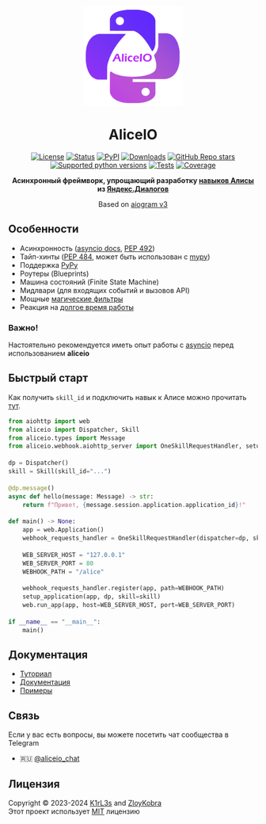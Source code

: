 <p align="center">
  <a href="https://github.com/K1rl3s/aliceio">
    <img width="200px" height="200px" alt="aliceio" src="https://raw.githubusercontent.com/K1rL3s/aliceio/master/docs/_static/logo-aliceio-trans-text.png">
  </a>
</p>
<h1 align="center">
  AliceIO
</h1>

<div align="center">

[![License](https://img.shields.io/pypi/l/aliceio.svg?style=flat)](https://github.com/K1rL3s/aliceio/blob/master/LICENSE)
[![Status](https://img.shields.io/pypi/status/aliceio.svg?style=flat)](https://pypi.org/project/aliceio/)
[![PyPI](https://img.shields.io/pypi/v/aliceio?label=pypi&style=flat)](https://pypi.org/project/aliceio/)
[![Downloads](https://img.shields.io/pypi/dm/aliceio.svg?style=flat)](https://pypi.org/project/aliceio/)
[![GitHub Repo stars](https://img.shields.io/github/stars/K1rL3s/aliceio?style=flat)](https://github.com/K1rL3s/aliceio/stargazers)
[![Supported python versions](https://img.shields.io/pypi/pyversions/aliceio.svg?style=flat)](https://pypi.org/project/aliceio/)
[![Tests](https://img.shields.io/github/actions/workflow/status/K1rL3s/aliceio/tests.yml?style=flat)](https://github.com/K1rL3s/aliceio/actions)
[![Coverage](https://codecov.io/gh/K1rL3s/aliceio/graph/badge.svg?style=flat)](https://codecov.io/gh/K1rL3s/aliceio)

</div>
<p align="center">
    <b>
        Асинхронный фреймворк, упрощающий разработку
        <a target="_blank" href="https://dialogs.yandex.ru/store">навыков Алисы</a>
        из
        <a target="_blank" href="https://dialogs.yandex.ru/development">Яндекс.Диалогов</a>
    </b>
</p>
<p align="center">
    Based on <a target="_blank" href="https://github.com/aiogram/aiogram/tree/dev-3.x">aiogram v3</a>
</p>

## Особенности
- Асинхронность ([asyncio docs](https://docs.python.org/3/library/asyncio.html), [PEP 492](http://www.python.org/dev/peps/pep-0492))
- Тайп-хинты ([PEP 484](http://www.python.org/dev/peps/pep-0484), может быть использован с [mypy](http://mypy-lang.org/))
- Поддержка [PyPy](https://www.pypy.org/)
- Роутеры (Blueprints)
- Машина состояний (Finite State Machine)
- Мидлвари (для входящих событий и вызовов API)
- Мощные [магические фильтры](https://github.com/aiogram/magic-filter)
- Реакция на [долгое время работы](https://yandex.ru/dev/dialogs/alice/doc/publish-settings.html#troubleshooting)


### Важно!
Настоятельно рекомендуется иметь опыт работы с [asyncio](https://docs.python.org/3/library/asyncio.html) перед использованием **aliceio**


## Быстрый старт

Как получить `skill_id` и подключить навык к Алисе можно прочитать <a target="_blank" href="https://aliceio.readthedocs.io/ru/latest/tutorial/start/">тут</a>.

```python
from aiohttp import web
from aliceio import Dispatcher, Skill
from aliceio.types import Message
from aliceio.webhook.aiohttp_server import OneSkillRequestHandler, setup_application

dp = Dispatcher()
skill = Skill(skill_id="...")

@dp.message()
async def hello(message: Message) -> str:
    return f"Привет, {message.session.application.application_id}!"

def main() -> None:
    app = web.Application()
    webhook_requests_handler = OneSkillRequestHandler(dispatcher=dp, skill=skill)

    WEB_SERVER_HOST = "127.0.0.1"
    WEB_SERVER_PORT = 80
    WEBHOOK_PATH = "/alice"

    webhook_requests_handler.register(app, path=WEBHOOK_PATH)
    setup_application(app, dp, skill=skill)
    web.run_app(app, host=WEB_SERVER_HOST, port=WEB_SERVER_PORT)

if __name__ == "__main__":
    main()
```

## Документация
- [Туториал](https://aliceio.readthedocs.io/ru/latest/tutorial/start/)
- [Документация](https://aliceio.readthedocs.io/)
- [Примеры](https://github.com/K1rL3s/aliceio/tree/master/examples)


## Связь
Если у вас есть вопросы, вы можете посетить чат сообщества в Telegram
-   🇷🇺 [\@aliceio_chat](https://t.me/aliceio_chat)


## Лицензия
Copyright © 2023-2024 [K1rL3s](https://github.com/K1rL3s) and [ZloyKobra](https://github.com/ZloyKobra) \
Этот проект использует [MIT](https://github.com/K1rL3s/aliceio/blob/master/LICENSE) лицензию
